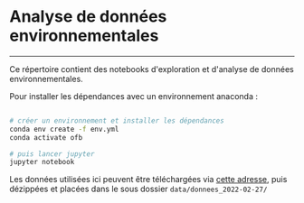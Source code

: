 # Analyse de données environnementales
---

Ce répertoire contient des notebooks d'exploration et d'analyse de données environnementales.

Pour installer les dépendances avec un environnement anaconda :


```bash

# créer un environnement et installer les dépendances
conda env create -f env.yml
conda activate ofb

# puis lancer jupyter
jupyter notebook
```

Les données utilisées ici peuvent être téléchargées via [cette adresse](https://datalab.ofb.fr/annumenv/datas/), puis dézippées et placées dans le sous dossier `data/donnees_2022-02-27/`

